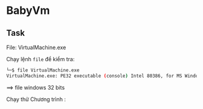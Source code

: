 # **BabyVm**

## Task

File: VirtualMachine.exe

Chạy lệnh `file` để kiểm tra:

```bash
└─$ file VirtualMachine.exe
VirtualMachine.exe: PE32 executable (console) Intel 80386, for MS Windows
```

==> file windows 32 bits

Chạy thử Chương trình :
